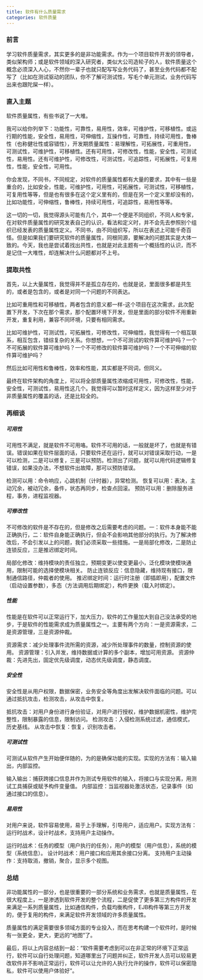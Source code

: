 ```yaml
---
title: 软件有什么质量需求
categories: 软件质量
---
```


### 前言

学习软件质量需求，其实更多的是非功能需求。作为一个项目软件开发的领导者，类似架构师；或是软件领域的深入研究者，类似大公司造轮子的人，软件质量这个概念必须深入人心，不然你一辈子也就只配写写业务代码了，甚至业务代码都不配写了（比如在测试驱动的团队，你不了解可测试性，写毛个单元测试，业务代码写出来也跟陀屎一样）。

### 直入主题

软件质量属性，有些书说了一大堆。

我可以给你列举下：功能性，可靠性，易用性，效率，可维护性，可移植性。或运行期的性能，安全性，易用性，可伸缩性，互操作性，可靠性，持续可用性，鲁棒性（也称健壮性或容错性），开发期质量属性：易理解性，可拓展性，可重用性，可测试性，可维护性，可移植性。还有可用性，可修改性，性能，安全性，可测试性，易用性。还有可维护性，可修改性，可测试性，可追踪性，可拓展性，可复用性，性能，安全性，可用性。

你会发现，不同书，不同规定，对软件的质量属性都有大量的要求，其中有一些是重合的，比如安全，性能，可维护性，可用性，可拓展性，可测试性，可移植性，可复用性等等，但是也有很多在这个定义里有的，但是在另一个定义里却没有的，比如功能性，可伸缩性，鲁棒性，持续可用性，可追踪性，易用性等等。

这一切的一切，我觉得源头可能有几个，其中一个便是不同组织，不同人和专家，在对软件质量属性的研究发表自己的认识，看法和定义时，并不会先去参照别个组织已经发表的质量属性定义。不同书，由不同组织写，所以在表述上可能千奇百怪。但是如果我们要研究软件的质量属性，同根同源，要解决的问题其实是大体一致的。今天，我也是尝试着找出共性，也就是对此主题有一个概括性的认识，而不是记住一大堆性，却连解决什么问题都对不上号。

### 提取共性

首先，以上大量属性，我觉得并不是孤立存在的，也就是说，里面很多都是共生的，或者是包含的，或者是对同一个问题的不同表达。

比如可重用性和可移植性，两者包含的意义都一样-这个项目在这次需求，此次配置下开发，下次在那个需求，那个配置环境下开发，但是里面的部分软件不用重新开发，重复利用，兼容不同环境，只要有相同需求。

比如可维护性，可测试性，可拓展性，可修改性，可伸缩性，我觉得有一个相互联系，相互包含，错综复杂的关系。你想想，一个不可测试的软件算可维护吗？一个不可拓展的软件算可维护吗？一个不可修改的软件算可维护吗？一个不可伸缩的软件算可维护吗？

然后比如可用性和鲁棒性，效率和性能，其实都是不同词，但同义。

最终在软件架构的角度上，可以将全部质量属性浓缩成可用性，可修改性，性能，安全性，可测试性，易用性这几个。我觉得可以暂时这样定义，因为这样至少对于非质量属性的覆盖的话，还是比较全的。

### 再细谈

##### 可用性 

可用性不满足，就是软件不可用咯。软件不可用的话，一般就是坏了，也就是有错误。错误如果在软件层面的话，只要软件还在运行，就可以对错误采取行动，一是可以检测，二是可以修复，三是可以预防。检测出了问题，就可以用代码逻辑修复错误，如果没办法，不想软件出故障，那可以预防错误。

检测可以用：命令响应，心跳机制（计时器），异常检测。
恢复可以用：表决，主动冗余，被动冗余，备件，状态再同步，检查点回滚。
预防可以用：删除服务进程，事务，进程监视器。

##### 可修改性

不可修改的软件是不存在的，但是修改之后需要考虑的问题。一：软件本身能不能正确执行，二：软件自身能正确执行，但会不会影响其他部分的执行。为了解决修改后，不会引发以上的问题，我们必须采取一些措施。一是局部化修改，二是防止连锁反应，三是推迟绑定时间。

局部化修改：维持模块的责任独立，预期变更以使变更最小，泛化模块使模块通用，限制可能的选择使模块相关。
防止连锁反应：信息隐藏，维持现有接口，限制通信路径，仲裁者的使用。
推迟绑定时间：运行时注册（即插即用），配置文件（启动设置参数），多态（方法调用后期绑定），构件更换（载入时绑定）。

##### 性能

性能是在软件可以正常运行下，加大压力，软件的工作量加大到自己没法承受的地步，于是软件的性能需求成为质量属性之一。主要有两个方向：一是资源需求，二是资源管理，三是资源仲裁。

资源需求：减少处理事件流所需的资源，减少所处理事件的数量，控制资源的使用。
资源管理：引入并发，维持数据或计算的多个副本，增加可用资源。
资源仲裁：先进先出，固定优先级调度，动态优先级调度，静态调度。

##### 安全性

安全性是从用户权限，数据保密，业务安全等角度出发解决软件面临的问题。可以通过抵抗攻击，检测攻击，从攻击中恢复。

抵抗攻击：对用户身份进行身份验证，对用户进行授权，维护数据机密性，维护完整性，限制暴露的信息，限制访问。
检测攻击：入侵检测系统过滤，通信模式，历史基线。
从攻击中恢复：恢复，识别攻击者。

##### 可测试性

可测试从软件产生开始便伴随的，为的是确保功能的实现。实现的方法有：输入输出，内部监控。

输入输出：捕获跨接口信息并作为测试专用软件的输入，将接口与实现分离，用测试工具捕获或赋予构件变量值。
内部监控：当监视器处激活状态，记录事件（如通过接口的信息）。

##### 易用性

对用户来说，软件容易使用，易于上手理解，引导用户，适应用户。实现方法有：运行时战术，设计时战术，支持用户主动操作。

运行时战术：任务的模型（用户执行的任务），用户的模型（用户信息），系统的模型（系统信息）。
设计时战术：用户接口和应用其余接口分离。
支持用户主动操作：支持取消，撤销，聚合，显示多个视图。

### 总结

非功能属性的一部分，也是很重要的一部分系统和业务需求，也就是质量属性，在很大程度上，一是渗透到软件开发的整个流程，二是促使了更多第三方构件的开发来满足一系列质量属性，比如通信构件，负载均衡构件，EJB构件等第三方开发的，便于复用的构件，来满足软件开发领域的许多质量属性。

质量属性的满足需要很多领域方面的专业投入，而在思考构建一个软件时，是时候有一张更全，更大，更远的“地图”了。

最后，将以上内容总结到一起：“软件需要考虑到可以在非正常的环境下正常运行，软件可以自行处理问题，知道哪里出了问题并纠正，软件开发人员可以较易更改软件并不影响正常运行，软件可以让允许的人执行允许的操作，软件可以保密隐私，软件可以使用户体验好”。